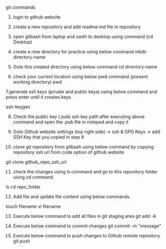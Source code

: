git commands

1. login to github website

2. create a new repository and add readme.md file in repository

3. open gitbash from laptop and swith to desktop using command (cd Desktop)

4. create a new directory for practice using below command
mkdir directory-name

5. Goto this created directory using below command
cd directory-name

6. check your current location using below pwd command (present working directory) 
pwd 

7.generate ssh keys (private and public keys) using below command and press enter until it creates keys

ssh-keygen

8. Check the public key (.pub) ssh key path after executing above command and open the .pub file in notepad and copy it

9. Goto Github website settings (top right side) -> ssh & GPG Keys -> add SSH Key that you copied in step 8

10. clone git repository from gitbash using below command by copying repository ssh url from code option of github website

git clone  github_repo_ssh_url 

11. check the changes using ls command and go to this repository folder using cd command

ls
cd repo_folder

12. Add file and update file content using below commands. 

touch filename
vi filename

13. Execute below command to add all files in git staging area
git add -A

14. Execute below command to commit changes 
git commit -m "message"

15. Execute below command to push changes to Github remote repository
git push
  





